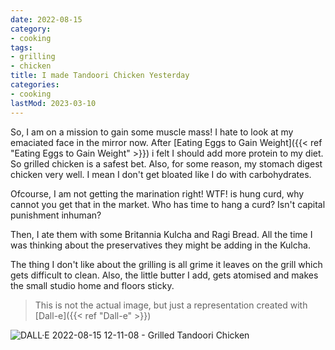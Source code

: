 ```yaml
---
date: 2022-08-15
category:
- cooking
tags:
- grilling
- chicken
title: I made Tandoori Chicken Yesterday
categories:
- cooking
lastMod: 2023-03-10
---
```

So, I am on a mission to gain some muscle mass! I hate to look at my emaciated face in the mirror now. After [Eating Eggs to Gain Weight]({{< ref "Eating Eggs to Gain Weight" >}}) i felt I should add more protein to my diet. So grilled chicken is a safest bet. Also, for some reason, my stomach digest chicken very well. I mean I don't get bloated like I do with carbohydrates.

Ofcourse, I am not getting the marination right! WTF! is hung curd, why cannot you get that in the market. Who has time to hang a curd? Isn't capital punishment inhuman?

Then, I ate them with some Britannia Kulcha and Ragi Bread. All the time I was thinking about the preservatives they might be adding in the Kulcha.

The thing I don't like about the grilling is all grime it leaves on the grill which gets difficult to clean. Also, the little butter I add, gets atomised and makes the small studio home and floors sticky.

> This is not the actual image, but just a representation created with [Dall-e]({{< ref "Dall-e" >}})

![DALL·E 2022-08-15 12-11-08 - Grilled Tandoori Chicken](https://mataroa.blog/images/867dcd95.png)
